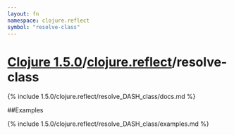 ```yaml
---
layout: fn
namespace: clojure.reflect
symbol: "resolve-class"
---
```


# [Clojure 1.5.0](../../)/[clojure.reflect](../)/resolve-class

{% include 1.5.0/clojure.reflect/resolve_DASH_class/docs.md %}

##Examples

{% include 1.5.0/clojure.reflect/resolve_DASH_class/examples.md %}

